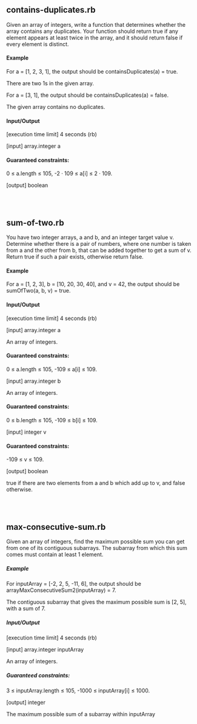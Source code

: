 ## contains-duplicates.rb

Given an array of integers, write a function that determines whether the array contains any duplicates. Your function should return true if any element appears at least twice in the array, and it should return false if every element is distinct.

#### Example

For a = [1, 2, 3, 1], the output should be
containsDuplicates(a) = true.

There are two 1s in the given array.

For a = [3, 1], the output should be
containsDuplicates(a) = false.

The given array contains no duplicates.

#### Input/Output

[execution time limit] 4 seconds (rb)

[input] array.integer a

#### Guaranteed constraints:
0 ≤ a.length ≤ 105,
-2 · 109 ≤ a[i] ≤ 2 · 109.

[output] boolean

<br><br>


## sum-of-two.rb

You have two integer arrays, a and b, and an integer target value v. Determine whether there is a pair of numbers, where one number is taken from a and the other from b, that can be added together to get a sum of v. Return true if such a pair exists, otherwise return false.

#### Example

For a = [1, 2, 3], b = [10, 20, 30, 40], and v = 42, the output should be
sumOfTwo(a, b, v) = true.

#### Input/Output

[execution time limit] 4 seconds (rb)

[input] array.integer a

An array of integers.

#### Guaranteed constraints:
0 ≤ a.length ≤ 105,
-109 ≤ a[i] ≤ 109.

[input] array.integer b

An array of integers.

#### Guaranteed constraints:
0 ≤ b.length ≤ 105,
-109 ≤ b[i] ≤ 109.

[input] integer v

#### Guaranteed constraints:
-109 ≤ v ≤ 109.

[output] boolean

true if there are two elements from a and b which add up to v, and false otherwise.

<br><br>


## max-consecutive-sum.rb

Given an array of integers, find the maximum possible sum you can get from one of its contiguous subarrays. The subarray from which this sum comes must contain at least 1 element.

##### Example

For inputArray = [-2, 2, 5, -11, 6], the output should be
arrayMaxConsecutiveSum2(inputArray) = 7.

The contiguous subarray that gives the maximum possible sum is [2, 5], with a sum of 7.

##### Input/Output

[execution time limit] 4 seconds (rb)

[input] array.integer inputArray

An array of integers.

##### Guaranteed constraints:
3 ≤ inputArray.length ≤ 105,
-1000 ≤ inputArray[i] ≤ 1000.

[output] integer

The maximum possible sum of a subarray within inputArray

<br><br>

